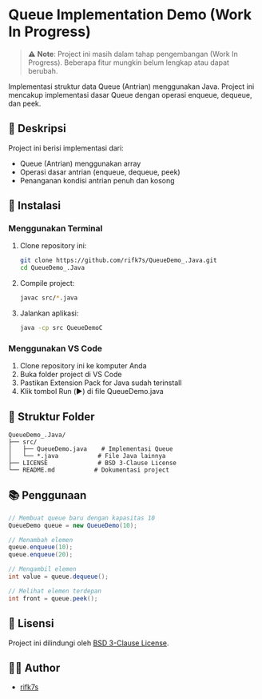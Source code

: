 # Queue Implementation Demo (Work In Progress)

> ⚠️ **Note**: Project ini masih dalam tahap pengembangan (Work In Progress). Beberapa fitur mungkin belum lengkap atau dapat berubah.

Implementasi struktur data Queue (Antrian) menggunakan Java. Project ini mencakup implementasi dasar Queue dengan operasi enqueue, dequeue, dan peek.

## 📝 Deskripsi

Project ini berisi implementasi dari:
- Queue (Antrian) menggunakan array
- Operasi dasar antrian (enqueue, dequeue, peek)
- Penanganan kondisi antrian penuh dan kosong

## 🚀 Instalasi

### Menggunakan Terminal

1. Clone repository ini:
   ```bash
   git clone https://github.com/rifk7s/QueueDemo_.Java.git
   cd QueueDemo_.Java
   ```

2. Compile project:
   ```bash
   javac src/*.java
   ```

3. Jalankan aplikasi:
   ```bash
   java -cp src QueueDemoC
   ```

### Menggunakan VS Code

1. Clone repository ini ke komputer Anda
2. Buka folder project di VS Code
3. Pastikan Extension Pack for Java sudah terinstall
4. Klik tombol Run (▶️) di file QueueDemo.java

## 📁 Struktur Folder

```
QueueDemo_.Java/
├── src/
│   ├── QueueDemo.java    # Implementasi Queue
│   └── *.java           # File Java lainnya
├── LICENSE              # BSD 3-Clause License
└── README.md           # Dokumentasi project
```

## 📚 Penggunaan

```java
// Membuat queue baru dengan kapasitas 10
QueueDemo queue = new QueueDemo(10);

// Menambah elemen
queue.enqueue(10);
queue.enqueue(20);

// Mengambil elemen
int value = queue.dequeue();

// Melihat elemen terdepan
int front = queue.peek();
```

## 📄 Lisensi

Project ini dilindungi oleh [BSD 3-Clause License](LICENSE).

## 👨‍💻 Author

- [rifk7s](https://github.com/rifk7s)
